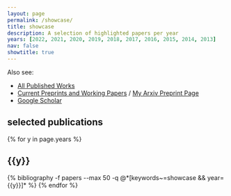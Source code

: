 ```yaml
---
layout: page
permalink: /showcase/
title: showcase
description: A selection of highlighted papers per year
years: [2022, 2021, 2020, 2019, 2018, 2017, 2016, 2015, 2014, 2013]
nav: false
showtitle: true
---
```


Also see:
- [All Published Works](/publications)
- [Current Preprints and Working Papers](/preprints) / [My Arxiv Preprint Page](https://arxiv.org/search/cs?searchtype=author&query=Crowley%2C+M)
- [Google Scholar](https://scholar.google.ca/citations?user=eL_y80EAAAAJ)


<h2>selected publications</h2>
<div class="publications by year">
{% for y in page.years %}
  <h2 class="year">{{y}}</h2>
  {% bibliography -f papers --max 50 -q @*[keywords~=showcase && year={{y}}]* %}
{% endfor %}
</div> 

